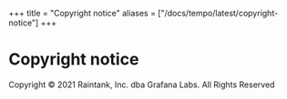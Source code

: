 +++
title = "Copyright notice"
aliases = ["/docs/tempo/latest/copyright-notice"]
+++

# Copyright notice

Copyright &#169; 2021 Raintank, Inc. dba Grafana Labs. All Rights Reserved
